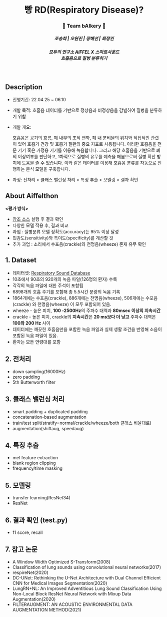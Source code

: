 

<h1 align="center"> <br>빵 RD(Respiratory Disease)?</h1>
<h3 align="center"> 🥨 Team bAIkery 🥨</h3>
<h5 align="center"> 조송희 | 오원진 | 장혜선 | 최정인 </h5>
<h5 align="center">
모두의 연구소 AIFFEL X 스마트사운드<br>
호흡음으로 질병 분류하기<br>
</h5>
<br>

<div align="center">
  

</div>

## Description
<div align="center">
  

</div>

- 진행기간: 22.04.25 ~ 06.10
- 개발 목적: 호흡음 데이터를 기반으로 정상음과 비정상음을 감별하여 질병을 분류하기 위함
- 개발 개요:
  
  호흡음은 공기의 흐름, 폐 내부의 조직 변화, 폐 내 분비물의 위치와 직접적인 관련이 있어 호흡기 건강 및 호흡기 질환의 중요 지표로 사용됩니다. 이러한 호흡음을 전문 기기 혹은 가정용 기기를 이용해 녹음합니다. 그리고 해당 호흡음을 기반으로 폐의 이상여부를 판단하고, 1차적으로 질병의 유무를 예측을 해봄으로써 질병 확산 방지에 도움을 줄 수 있습니다. 이와 같은 데이터를 이용해 호흡음 분류를 자동으로 진행하는 분석 모델을 구축합니다.
- 과정: 전처리 > 클래스 밸런싱 처리 > 특징 추출 > 모델링 > 결과 확인

## About Aiffelthon
**<평가 방식>** 

- [참조 소스](https://github.com/Shivam-316/Respiratory-Disease-Detection) 실행 후 결과 확인
- 다양한 모델 적용 후,  결과 비교
- 과업 : 질병분류 모델 정확도(accuracy)는 95% 이상 달성
- 민감도(sensitivity)와 특이도(specificity)를 계산할 것
- 추가 과업 : 소리에서 수포음(crackle)와 천명음(wheeze) 존재 유무 확인


## 1. Dataset 

- 데이터셋: [Respiratory Sound Database](https://www.kaggle.com/datasets/vbookshelf/respiratory-sound-database) 
- 10초에서 90초의 920개의 녹음 파일(126명의 환자) 수록
- 각각의 녹음 파일에 대한 주석이 포함됨
- 6898개의 호흡 주기를 포함해 총 5.5시간 분량의 녹음 기록 
- 1864개에는 수포음(crackle), 886개에는 천명음(wheeze), 506개에는 수포음(crackle) 와 천명음(wheeze) 이 모두 포함되어 있음. 
- wheeze - 높은 피치, **100 -2500Hz**의 주파수 대역과 **80msec 이상의 지속시간**
- crackle - 높은 피치, crackle의 **지속시간**은 **20 ms보다 더 낮고** 주파수 대역은 **100와 200 Hz** 사이
- 데이터에는 깨끗한 호흡음만을 포함한 녹음 파일과 실제 생활 조건을 반영해 소음이 포함된 녹음 파일이 있음. 
- 환자는 모든 연령대를 포함

## 2. 전처리
- down sampling(16000Hz)
- zero padding
- 5th Butterworth filter

## 3. 클래스 밸런싱 처리
- smart padding + duplicated padding
- concatenation-based augmentation
- train/test split(stratify=normal/crackle/wheeze/both 클래스 비율대로)
- augmentation(shiftaug, speedaug)

## 4. 특징 추출
- mel feature extraction
- blank region clipping
- frequency/time masking

## 5. 모델링
- transfer learning(ResNet34)
- ResNet

## 6. 결과 확인 (test.py)
- f1 score, recall

## 7. 참고 논문
- A Window Width Optimized S-Transform(2008)
- Classification of lung sounds using convolutional neural networks(2017)
- respireNet(2020)
- DC-UNet: Rethinking the U-Net Architecture with Dual Channel Efficient CNN for Medical Images Segmentation(2020)
- LungRN+NL: An Improved Adventitious Lung Sound Classification Using Non-Local Block ResNet Neural Network with Mixup Data Augmentation(2020)
- FILTERAUGMENT: AN ACOUSTIC ENVIRONMENTAL DATA AUGMENTATION METHOD(2021)


<br>
<br>
<br>
